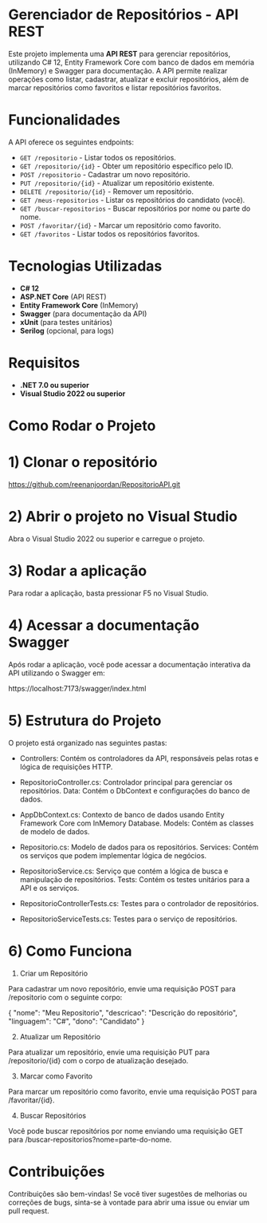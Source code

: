 # Gerenciador de Repositórios - API REST

Este projeto implementa uma **API REST** para gerenciar repositórios, utilizando C# 12, Entity Framework Core com banco de dados em memória (InMemory) e Swagger para documentação. A API permite realizar operações como listar, cadastrar, atualizar e excluir repositórios, além de marcar repositórios como favoritos e listar repositórios favoritos.

# Funcionalidades

A API oferece os seguintes endpoints:

- `GET /repositorio` - Listar todos os repositórios.
- `GET /repositorio/{id}` - Obter um repositório específico pelo ID.
- `POST /repositorio` - Cadastrar um novo repositório.
- `PUT /repositorio/{id}` - Atualizar um repositório existente.
- `DELETE /repositorio/{id}` - Remover um repositório.
- `GET /meus-repositorios` - Listar os repositórios do candidato (você).
- `GET /buscar-repositorios` - Buscar repositórios por nome ou parte do nome.
- `POST /favoritar/{id}` - Marcar um repositório como favorito.
- `GET /favoritos` - Listar todos os repositórios favoritos.

# Tecnologias Utilizadas

- **C# 12**
- **ASP.NET Core** (API REST)
- **Entity Framework Core** (InMemory)
- **Swagger** (para documentação da API)
- **xUnit** (para testes unitários)
- **Serilog** (opcional, para logs)

# Requisitos

- **.NET 7.0 ou superior**
- **Visual Studio 2022 ou superior**

# Como Rodar o Projeto

# 1) Clonar o repositório

https://github.com/reenanjoordan/RepositorioAPI.git

# 2) Abrir o projeto no Visual Studio

Abra o Visual Studio 2022 ou superior e carregue o projeto.

# 3) Rodar a aplicação

Para rodar a aplicação, basta pressionar F5 no Visual Studio.

# 4) Acessar a documentação Swagger

Após rodar a aplicação, você pode acessar a documentação interativa da API utilizando o Swagger em:

https://localhost:7173/swagger/index.html

# 5) Estrutura do Projeto

O projeto está organizado nas seguintes pastas:

- Controllers: Contém os controladores da API, responsáveis pelas rotas e lógica de requisições HTTP.

- RepositorioController.cs: Controlador principal para gerenciar os repositórios.
Data: Contém o DbContext e configurações do banco de dados.

- AppDbContext.cs: Contexto de banco de dados usando Entity Framework Core com InMemory Database.
Models: Contém as classes de modelo de dados.

- Repositorio.cs: Modelo de dados para os repositórios.
Services: Contém os serviços que podem implementar lógica de negócios.

- RepositorioService.cs: Serviço que contém a lógica de busca e manipulação de repositórios.
Tests: Contém os testes unitários para a API e os serviços.

- RepositorioControllerTests.cs: Testes para o controlador de repositórios.
- RepositorioServiceTests.cs: Testes para o serviço de repositórios.

# 6) Como Funciona

1. Criar um Repositório
   
Para cadastrar um novo repositório, envie uma requisição POST para /repositorio com o seguinte corpo:

{
  "nome": "Meu Repositorio",
  "descricao": "Descrição do repositório",
  "linguagem": "C#",
  "dono": "Candidato"
}

2. Atualizar um Repositório
   
Para atualizar um repositório, envie uma requisição PUT para /repositorio/{id} com o corpo de atualização desejado.

3. Marcar como Favorito
   
Para marcar um repositório como favorito, envie uma requisição POST para /favoritar/{id}.

4. Buscar Repositórios
   
Você pode buscar repositórios por nome enviando uma requisição GET para /buscar-repositorios?nome=parte-do-nome.

# Contribuições

Contribuições são bem-vindas! Se você tiver sugestões de melhorias ou correções de bugs, sinta-se à vontade para abrir uma issue ou enviar um pull request.

